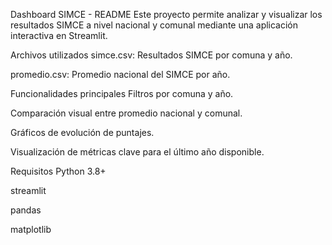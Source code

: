 Dashboard SIMCE - README
Este proyecto permite analizar y visualizar los resultados SIMCE a nivel nacional y comunal mediante una aplicación interactiva en Streamlit.

Archivos utilizados
simce.csv: Resultados SIMCE por comuna y año.

promedio.csv: Promedio nacional del SIMCE por año.

Funcionalidades principales
Filtros por comuna y año.

Comparación visual entre promedio nacional y comunal.

Gráficos de evolución de puntajes.

Visualización de métricas clave para el último año disponible.

Requisitos
Python 3.8+

streamlit

pandas

matplotlib
